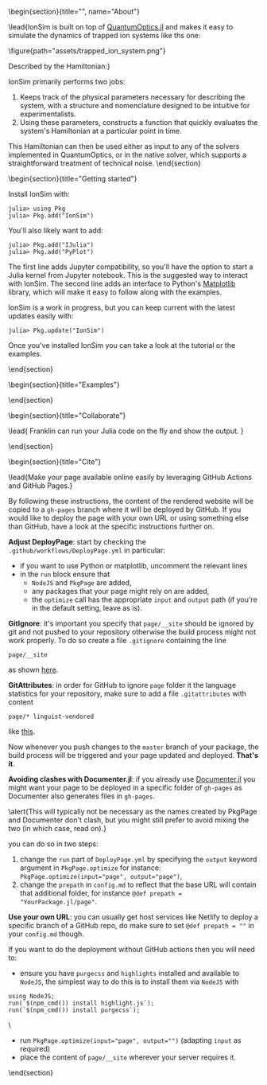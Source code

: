 <!-- =============================
     ABOUT
    ============================== -->

\begin{section}{title="", name="About"}


\lead{IonSim is built on top of [QuantumOptics.jl](https://qojulia.org/) and makes it easy to simulate the dynamics of trapped ion systems like ths one:

\figure{path="assets/trapped_ion_system.png"}

Described by the Hamiltonian:}

$$
$$

IonSim primarily performs two jobs:
1. Keeps track of the physical parameters necessary for describing the system, with a structure and nomenclature designed to be intuitive for experimentalists.
2. Using these parameters, constructs a function that quickly evaluates the system's Hamiltonian at a particular point in time.

This Hamiltonian can then be used either as input to any of the solvers implemented in QuantumOptics, or in the native solver, which supports a straightforward treatment of technical noise.
\end{section}

<!-- ==============================
     GETTING STARTED
     ============================== -->
\begin{section}{title="Getting started"}

Install IonSim with:

```julia-repl
julia> using Pkg
julia> Pkg.add("IonSim")
```

You'll also likely want to add:

```julia-repl
julia> Pkg.add("IJulia")
julia> Pkg.add("PyPlot")
```
The first line adds Jupyter compatibility, so you'll have the option to start a Julia kernel from Jupyter notebook. This is the suggested way to interact with IonSim.
The second line adds an interface to Python's [Matplotlib](https://matplotlib.org/) library, which will make it easy to follow along with the examples.

IonSim is a work in progress, but you can keep current with the latest updates easily with:

```julia-repl
julia> Pkg.update("IonSim")
```

Once you've installed IonSim you can take a look at the tutorial or the examples.

\end{section}

<!-- ==============================
     Examples
     ============================== -->
\begin{section}{title="Examples"}

<!-- \lead{
} -->

\end{section}


<!-- =============================
     Collaborate
    ============================== -->

\begin{section}{title="Collaborate"}

\lead{
    Franklin can run your Julia code on the fly and show the output.
}


\end{section}


<!-- =============================
     Cite
    ============================== -->

\begin{section}{title="Cite"}

\lead{Make your page available online easily by leveraging GitHub Actions and GitHub Pages.}

By following these instructions, the content of the rendered website will be copied to a `gh-pages` branch where it will be deployed by GitHub.
If you would like to deploy the page with your own URL or using something else than GitHub, have a look at the specific instructions further on.

**Adjust DeployPage**: start by checking the `.github/workflows/DeployPage.yml` in particular:
* if you want to use Python or matplotlib, uncomment the relevant lines
* in the `run` block ensure that
    * `NodeJS` and `PkgPage` are added,
    * any packages that your page might rely on are added,
    * the `optimize` call has the appropriate `input` and `output` path (if you're in the default setting, leave as is).

**GitIgnore**: it's important you specify that `page/__site` should be ignored by git and not pushed to your repository otherwise the build process might not work properly. To do so create a file `.gitignore` containing the line

```
page/__site
```

as shown [here](https://github.com/tlienart/PkgPage.jl/blob/cce098535eb95c2c3ba919d605792abfee57710c/.gitignore#L3).

**GitAttributes**: in order for GitHub to ignore `page` folder it the language statistics for your repository, make sure to add a file `.gitattributes` with content

```
page/* linguist-vendored
```

like [this](https://github.com/tlienart/PkgPage.jl/blob/master/.gitattributes).

Now whenever you push changes to the `master` branch of your package, the  build process will be triggered and your page updated and deployed.
**That's it**.

**Avoiding clashes with Documenter.jl**: if you already use [Documenter.jl](https://github.com/JuliaDocs/Documenter.jl) you might want your page to be deployed in a specific folder of `gh-pages` as Documenter also generates files in `gh-pages`.

\alert{This will typically not be necessary as the names created by PkgPage and Documenter don't clash, but you might still prefer to avoid mixing the two (in which case, read on).}

you can do so in two steps:

1. change the `run` part of `DeployPage.yml` by specifying the `output` keyword argument  in `PkgPage.optimize` for instance: `PkgPage.optimize(input="page", output="page")`,
1. change the `prepath` in `config.md` to reflect that the base URL will contain that additional folder, for instance `@def prepath = "YourPackage.jl/page"`.

**Use your own URL**: you can usually get host services like Netlify to deploy a specific branch of a GitHub repo, do make sure to set `@def prepath = ""` in your `config.md` though.

If you want to do the deployment without GitHub actions then you will need to:

* ensure you have `purgecss` and `highlights` installed and available to `NodeJS`, the simplest way to do this is to install them via `NodeJS` with

```
using NodeJS;
run(`$(npm_cmd()) install highlight.js`);
run(`$(npm_cmd()) install purgecss`);
```
\\
* run `PkgPage.optimize(input="page", output="")` (adapting `input` as required)
* place the content of `page/__site` wherever your server requires it.

\end{section}
